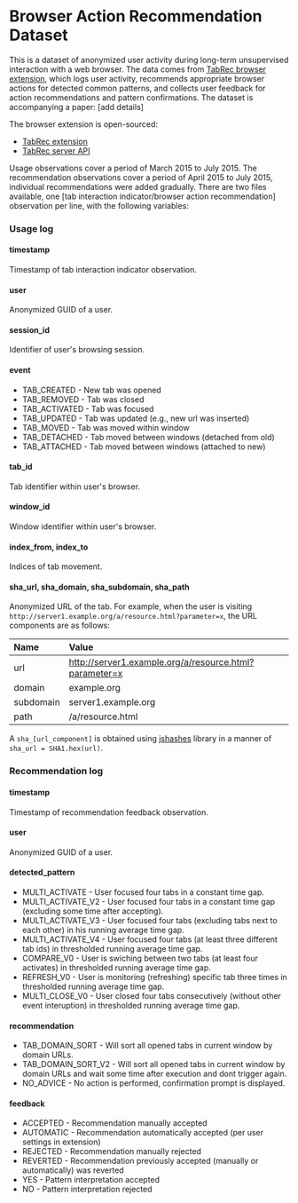 # Browser Action Recommendation Dataset

This is a dataset of anonymized user activity during long-term unsupervised interaction with a web browser. The data comes from [TabRec browser extension](http://tabber.fiit.stuba.sk), which logs user activity, recommends appropriate browser actions for detected common patterns, and collects user feedback for action recommendations and pattern confirmations. The dataset is accompanying a paper: [add details]

The browser extension is open-sourced:
* [TabRec extension](https://github.com/martin-svk/tabrec)
* [TabRec server API](https://github.com/martin-svk/tabrec-api)

Usage observations cover a period of March 2015 to July 2015. The recommendation observations cover a period of April 2015 to July 2015, individual recommendations were added gradually. There are two files available, one [tab interaction indicator/browser action recommendation] observation per line, with the following variables:

### Usage log

#### timestamp

Timestamp of tab interaction indicator observation.

#### user

Anonymized GUID of a user.

#### session_id

Identifier of user's browsing session.

#### event

* TAB_CREATED - New tab was opened
* TAB_REMOVED - Tab was closed
* TAB_ACTIVATED - Tab was focused
* TAB_UPDATED - Tab was updated (e.g., new url was inserted)
* TAB_MOVED - Tab was moved within window
* TAB_DETACHED - Tab moved between windows (detached from old)
* TAB_ATTACHED - Tab moved between windows (attached to new)

#### tab_id

Tab identifier within user's browser.

#### window_id

Window identifier within user's browser.

#### index_from, index_to

Indices of tab movement.

#### sha_url, sha_domain, sha_subdomain, sha_path

Anonymized URL of the tab. For example, when the user is visiting `http://server1.example.org/a/resource.html?parameter=x`, the URL components are as follows:

| Name      | Value |
| :-------- | :---- |
| url       | http://server1.example.org/a/resource.html?parameter=x |
| domain    | example.org |
| subdomain | server1.example.org |
| path      | /a/resource.html | 

A `sha_[url_component]` is obtained using [jshashes](https://www.npmjs.com/package/jshashes) library in a manner of `sha_url = SHA1.hex(url)`.


### Recommendation log

#### timestamp

Timestamp of recommendation feedback observation.

#### user

Anonymized GUID of a user.

#### detected_pattern

* MULTI_ACTIVATE - User focused four tabs in a constant time gap.
* MULTI_ACTIVATE_V2 - User focused four tabs in a constant time gap (excluding some time after accepting).	
* MULTI_ACTIVATE_V3 - User focused four tabs (excluding tabs next to each other) in his running average time gap.
* MULTI_ACTIVATE_V4 - User focused four tabs (at least three different tab ids) in thresholded running average time gap.
* COMPARE_V0 - User is swiching between two tabs (at least four activates) in thresholded running average time gap.
* REFRESH_V0 - User is monitoring (refreshing) specific tab three times in thresholded running average time gap.	
* MULTI_CLOSE_V0 - User closed four tabs consecutively (without other event interuption) in thresholded running average time gap.

#### recommendation

* TAB_DOMAIN_SORT - Will sort all opened tabs in current window by domain URLs.
* TAB_DOMAIN_SORT_V2 - Will sort all opened tabs in current window by domain URLs and wait some time after execution and dont trigger again.
* NO_ADVICE - No action is performed, confirmation prompt is displayed.

#### feedback

* ACCEPTED - Recommendation manually accepted
* AUTOMATIC - Recommendation automatically accepted (per user settings in extension)
* REJECTED - Recommendation manually rejected
* REVERTED - Recommendation previously accepted (manually or automatically) was reverted
* YES - Pattern interpretation accepted
* NO - Pattern interpretation rejected

